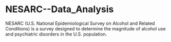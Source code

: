 # NESARC--Data_Analysis

NESARC (U.S. National Epidemiological Survey on Alcohol and Related Conditions) is a survey designed to determine the magnitude of alcohol use and psychiatric disorders in the U.S. population.


